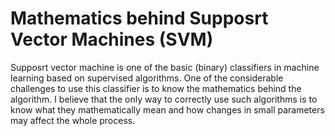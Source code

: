 # Mathematics behind Supposrt Vector Machines (SVM)

 Supposrt vector machine is one of the basic (binary) classifiers in machine learning based on supervised algorithms.
One of the considerable challenges to use this classifier is to know the mathematics behind the algorithm.
I believe that the only way to correctly use such algorithms is to know what they mathematically mean and how 
changes in small parameters may affect the whole process.
